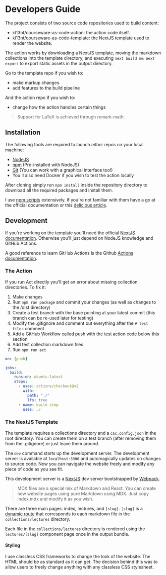 # Developers Guide

The project consists of two source code repositories used to build content:

- kl13nt/courseware-as-code-action: the action code itself.
- kl13nt/courseware-as-code-template: the NextJS template used to render the website.

The action works by downloading a NextJS template, moving the markdown
collections into the template directory, and executing `next build && next export` to
export static assets in the output directory.

Go to the template repo if you wish to:

- make markup changes
- add features to the build pipeline

And the action repo if you wish to:

- change how the action handles certain things

> Support for LaTeX is achieved through remark-math.

## Installation

The following tools are required to launch _either_ repos on your local machine:

- [NodeJS](nodejs.org)
- [npm](npmjs.com) (Pre-installed with NodeJS)
- [Git](https://git-scm.com) (You can work with a graphical interface too!)
- You'll also need Docker if you wish to test the action locally

After cloning simply run `npm install` inside the repository
directory to download all the required packages and install them.

I use [npm scripts] extensively. If you're not familiar with them have a
go at the official documentation or this [delicious article].

## Development

If you're working on the template you'll need the official [NextJS
documentation]. Otherwise you'll just depend on NodeJS knowledge and GitHub Actions.

A good reference to learn GitHub Actions is the Github [Actions documentation].

### The Action

If you run Act directly you'll get an error about missing collection
directories. To fix it:

1. Make changes
2. Run `npm run package` and commit your changes (as well as changes to the
   /dist directory)
3. Create a test branch with the base pointing at your latest commit (this
   branch can be re-used later for testing)
4. Modify the .gitignore and comment out everything after the `# test files` comment
5. Add a GitHub Workflow called push with the test action code below this section
6. Add test collection markdown files
7. Run `npm run act`

```yml
on: [push]

jobs:
  build:
    runs-on: ubuntu-latest
    steps:
      - uses: actions/checkout@v2
        with:
          path: "./"
          lfs: true
      - name: build step
        uses: ./
```

### The NextJS Template

The template requires a collections directory and a `cac.config.json` in the
root directory. You can create them on a test branch (after removing them from
the .gitignore) or just leave them around.

The `dev` command starts up the development server. The development server is
available at `localhost:3000` and automagically updates on changes to source
code. Now you can navigate the website freely and modify any piece of code as
you see fit.

This development server is a [NextJS](https://nextjs.org/docs/getting-started)
dev server bootstrapped by
[Webpack](https://nextjs.org/docs/api-reference/next.config.js/custom-webpack-config).

> MDX files are a special mix of Markdown and React. You can create new website
> pages using pure Markdown using MDX. Just copy index.mdx and modify it as you
> wish.

There are three main pages: index, lectures, and `[slug]`. `[slug]` is a [dynamic
route](https://nextjs.org/docs/routing/dynamic-routes) that corresponds to each
markdown file in the `collections/lectures` directory.

Each file in the `collections/lectures` directory is rendered using the
`lectures/[slug]` component page once in the output bundle.

#### Styling

I use classless CSS frameworks to change the look of the website. The HTML
should be as standard as it can get. The decision behind this was to allow users
to freely change anything with any classless CSS stylesheet.

[github cloning documentation]: https://docs.github.com/en/github/creating-cloning-and-archiving-repositories/cloning-a-repository
[delicious article]: https://deliciousbrains.com/npm-build-script
[npm scripts]: https://docs.npmjs.com/cli/v7/using-npm/scripts
[act]: https://github.com/nektos/act
[nextjs documentation]: https://nextjs.org/docs/
[actions documentation]: https://docs.github.com/en/actions/creating-actions/creating-a-javascript-action
